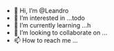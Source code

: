 - 👋 Hi, I’m @Leandro
- 👀 I’m interested in ...todo
- 🌱 I’m currently learning ...h
- 💞️ I’m looking to collaborate on ...
- 📫 How to reach me ...

<!---
Leandrojsan/Leandrojsan is a ✨ special ✨ repository because its `README.md` (this file) appears on your GitHub profile.
You can click the Preview link to take a look at your changes.
--->
